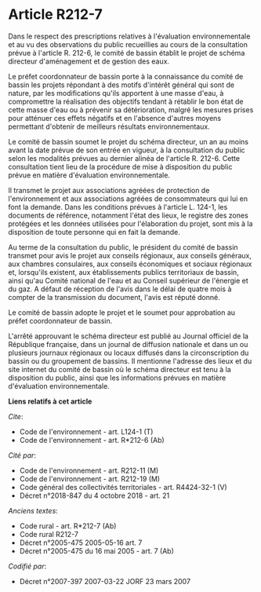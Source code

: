 # Article R212-7

Dans le respect des prescriptions relatives à l'évaluation environnementale et au vu des observations du public recueillies
au cours de la consultation prévue à l'article R. 212-6, le comité de bassin établit le projet de schéma directeur
d'aménagement et de gestion des eaux.

Le préfet coordonnateur de bassin porte à la connaissance du comité de bassin les projets répondant à des motifs d'intérêt
général qui sont de nature, par les modifications qu'ils apportent à une masse d'eau, à compromettre la réalisation des
objectifs tendant à rétablir le bon état de cette masse d'eau ou à prévenir sa détérioration, malgré les mesures prises pour
atténuer ces effets négatifs et en l'absence d'autres moyens permettant d'obtenir de meilleurs résultats environnementaux.

Le comité de bassin soumet le projet du schéma directeur, un an au moins avant la date prévue de son entrée en vigueur, à la
consultation du public selon les modalités prévues au dernier alinéa de l'article R. 212-6. Cette consultation tient lieu de
la procédure de mise à disposition du public prévue en matière d'évaluation environnementale.

Il transmet le projet aux associations agréées de protection de l'environnement et aux associations agréées de consommateurs
qui lui en font la demande. Dans les conditions prévues à l'article L. 124-1, les documents de référence, notamment l'état
des lieux, le registre des zones protégées et les données utilisées pour l'élaboration du projet, sont mis à la disposition
de toute personne qui en fait la demande.

Au terme de la consultation du public, le président du comité de bassin transmet pour avis le projet aux conseils régionaux,
aux conseils généraux, aux chambres consulaires, aux conseils économiques et sociaux régionaux et, lorsqu'ils existent, aux
établissements publics territoriaux de bassin, ainsi qu'au Comité national de l'eau et au Conseil supérieur de l'énergie et
du gaz. A défaut de réception de l'avis dans le délai de quatre mois à compter de la transmission du document, l'avis est
réputé donné.

Le comité de bassin adopte le projet et le soumet pour approbation au préfet coordonnateur de bassin.

L'arrêté approuvant le schéma directeur est publié au Journal officiel de la République française, dans un journal de
diffusion nationale et dans un ou plusieurs journaux régionaux ou locaux diffusés dans la circonscription du bassin ou du
groupement de bassins. Il mentionne l'adresse des lieux et du site internet du comité de bassin où le schéma directeur est
tenu à la disposition du public, ainsi que les informations prévues en matière d'évaluation environnementale.

**Liens relatifs à cet article**

_Cite_:

  - Code de l'environnement - art. L124-1 (T)
  - Code de l'environnement - art. R*212-6 (Ab)

_Cité par_:

  - Code de l'environnement - art. R212-11 (M)
  - Code de l'environnement - art. R212-19 (M)
  - Code général des collectivités territoriales - art. R4424-32-1 (V)
  - Décret n°2018-847 du 4 octobre 2018 - art. 21

_Anciens textes_:

  - Code rural - art. R*212-7 (Ab)
  - Code rural R212-7
  - Décret n°2005-475 2005-05-16 art. 7
  - Décret n°2005-475 du 16 mai 2005 - art. 7 (Ab)

_Codifié par_:

  - Décret n°2007-397 2007-03-22 JORF 23 mars 2007
